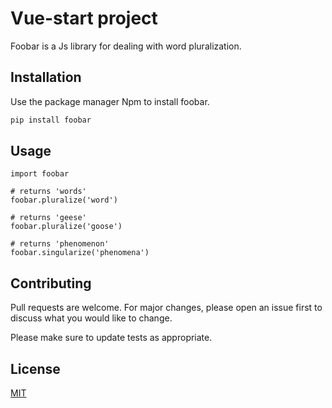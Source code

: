 # Vue-start project

Foobar is a Js library for dealing with word pluralization.

## Installation

Use the package manager Npm to install foobar.

```bash
pip install foobar
```

## Usage

```Js
import foobar

# returns 'words'
foobar.pluralize('word')

# returns 'geese'
foobar.pluralize('goose')

# returns 'phenomenon'
foobar.singularize('phenomena')
```

## Contributing

Pull requests are welcome. For major changes, please open an issue first
to discuss what you would like to change.

Please make sure to update tests as appropriate.

## License

[MIT](https://choosealicense.com/licenses/mit/)